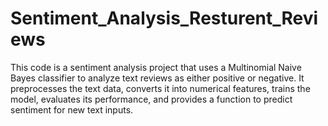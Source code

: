 # Sentiment_Analysis_Resturent_Reviews
This code is a sentiment analysis project that uses a Multinomial Naive Bayes classifier to analyze text reviews as either positive or negative. It preprocesses the text data, converts it into numerical features, trains the model, evaluates its performance, and provides a function to predict sentiment for new text inputs.
